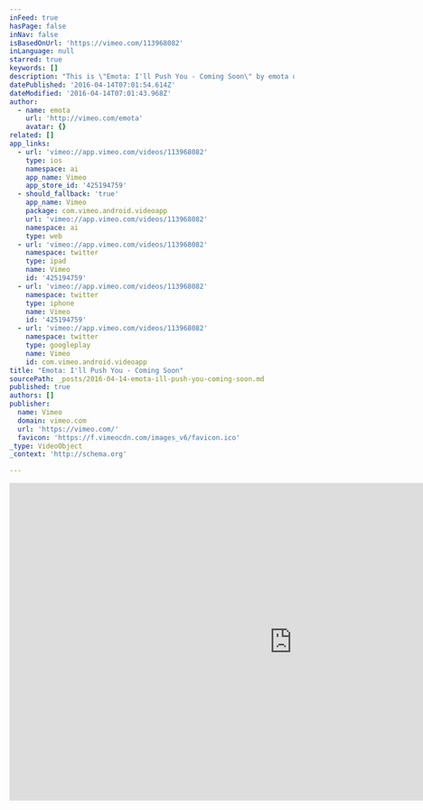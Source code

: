 ```yaml
---
inFeed: true
hasPage: false
inNav: false
isBasedOnUrl: 'https://vimeo.com/113968082'
inLanguage: null
starred: true
keywords: []
description: "This is \"Emota: I'll Push You - Coming Soon\" by emota on Vimeo, the home for high quality videos and the people who love them."
datePublished: '2016-04-14T07:01:54.614Z'
dateModified: '2016-04-14T07:01:43.968Z'
author:
  - name: emota
    url: 'http://vimeo.com/emota'
    avatar: {}
related: []
app_links:
  - url: 'vimeo://app.vimeo.com/videos/113968082'
    type: ios
    namespace: ai
    app_name: Vimeo
    app_store_id: '425194759'
  - should_fallback: 'true'
    app_name: Vimeo
    package: com.vimeo.android.videoapp
    url: 'vimeo://app.vimeo.com/videos/113968082'
    namespace: ai
    type: web
  - url: 'vimeo://app.vimeo.com/videos/113968082'
    namespace: twitter
    type: ipad
    name: Vimeo
    id: '425194759'
  - url: 'vimeo://app.vimeo.com/videos/113968082'
    namespace: twitter
    type: iphone
    name: Vimeo
    id: '425194759'
  - url: 'vimeo://app.vimeo.com/videos/113968082'
    namespace: twitter
    type: googleplay
    name: Vimeo
    id: com.vimeo.android.videoapp
title: "Emota: I'll Push You - Coming Soon"
sourcePath: _posts/2016-04-14-emota-ill-push-you-coming-soon.md
published: true
authors: []
publisher:
  name: Vimeo
  domain: vimeo.com
  url: 'https://vimeo.com/'
  favicon: 'https://f.vimeocdn.com/images_v6/favicon.ico'
_type: VideoObject
_context: 'http://schema.org'

---
```

<iframe src="https://cdn.embedly.com/widgets/media.html?src=https%3A%2F%2Fplayer.vimeo.com%2Fvideo%2F113968082&amp;url=https%3A%2F%2Fvimeo.com%2F113968082&amp;image=http%3A%2F%2Fi.vimeocdn.com%2Fvideo%2F503108101_1280.jpg&amp;key=b7d04c9b404c499eba89ee7072e1c4f7&amp;type=text%2Fhtml&amp;schema=vimeo" width="1000" height="563" scrolling="no" frameborder="0" allowfullscreen="allowfullscreen" style=""></iframe>